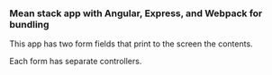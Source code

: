 ### Mean stack app with Angular, Express, and Webpack for bundling
This app has two form fields that print to the screen the contents.

Each form has separate controllers. 
